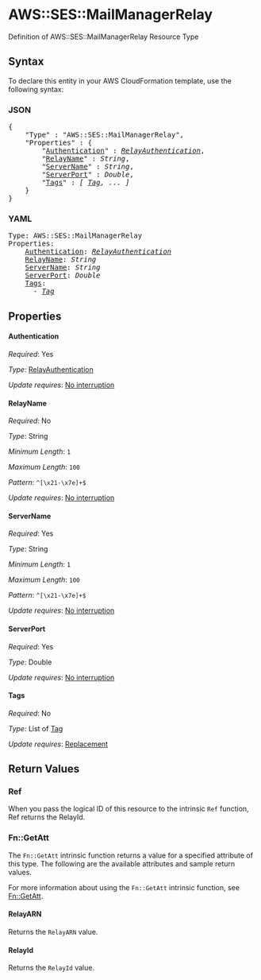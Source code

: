 # AWS::SES::MailManagerRelay

Definition of AWS::SES::MailManagerRelay Resource Type

## Syntax

To declare this entity in your AWS CloudFormation template, use the following syntax:

### JSON

<pre>
{
    "Type" : "AWS::SES::MailManagerRelay",
    "Properties" : {
        "<a href="#authentication" title="Authentication">Authentication</a>" : <i><a href="relayauthentication.md">RelayAuthentication</a></i>,
        "<a href="#relayname" title="RelayName">RelayName</a>" : <i>String</i>,
        "<a href="#servername" title="ServerName">ServerName</a>" : <i>String</i>,
        "<a href="#serverport" title="ServerPort">ServerPort</a>" : <i>Double</i>,
        "<a href="#tags" title="Tags">Tags</a>" : <i>[ <a href="tag.md">Tag</a>, ... ]</i>
    }
}
</pre>

### YAML

<pre>
Type: AWS::SES::MailManagerRelay
Properties:
    <a href="#authentication" title="Authentication">Authentication</a>: <i><a href="relayauthentication.md">RelayAuthentication</a></i>
    <a href="#relayname" title="RelayName">RelayName</a>: <i>String</i>
    <a href="#servername" title="ServerName">ServerName</a>: <i>String</i>
    <a href="#serverport" title="ServerPort">ServerPort</a>: <i>Double</i>
    <a href="#tags" title="Tags">Tags</a>: <i>
      - <a href="tag.md">Tag</a></i>
</pre>

## Properties

#### Authentication

_Required_: Yes

_Type_: <a href="relayauthentication.md">RelayAuthentication</a>

_Update requires_: [No interruption](https://docs.aws.amazon.com/AWSCloudFormation/latest/UserGuide/using-cfn-updating-stacks-update-behaviors.html#update-no-interrupt)

#### RelayName

_Required_: No

_Type_: String

_Minimum Length_: <code>1</code>

_Maximum Length_: <code>100</code>

_Pattern_: <code>^[\x21-\x7e]+$</code>

_Update requires_: [No interruption](https://docs.aws.amazon.com/AWSCloudFormation/latest/UserGuide/using-cfn-updating-stacks-update-behaviors.html#update-no-interrupt)

#### ServerName

_Required_: Yes

_Type_: String

_Minimum Length_: <code>1</code>

_Maximum Length_: <code>100</code>

_Pattern_: <code>^[\x21-\x7e]+$</code>

_Update requires_: [No interruption](https://docs.aws.amazon.com/AWSCloudFormation/latest/UserGuide/using-cfn-updating-stacks-update-behaviors.html#update-no-interrupt)

#### ServerPort

_Required_: Yes

_Type_: Double

_Update requires_: [No interruption](https://docs.aws.amazon.com/AWSCloudFormation/latest/UserGuide/using-cfn-updating-stacks-update-behaviors.html#update-no-interrupt)

#### Tags

_Required_: No

_Type_: List of <a href="tag.md">Tag</a>

_Update requires_: [Replacement](https://docs.aws.amazon.com/AWSCloudFormation/latest/UserGuide/using-cfn-updating-stacks-update-behaviors.html#update-replacement)

## Return Values

### Ref

When you pass the logical ID of this resource to the intrinsic `Ref` function, Ref returns the RelayId.

### Fn::GetAtt

The `Fn::GetAtt` intrinsic function returns a value for a specified attribute of this type. The following are the available attributes and sample return values.

For more information about using the `Fn::GetAtt` intrinsic function, see [Fn::GetAtt](https://docs.aws.amazon.com/AWSCloudFormation/latest/UserGuide/intrinsic-function-reference-getatt.html).

#### RelayARN

Returns the <code>RelayARN</code> value.

#### RelayId

Returns the <code>RelayId</code> value.
